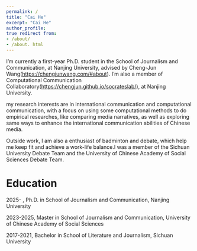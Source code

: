 ```yaml
---
permalink: / 
title: "Cai He" 
excerpt: "Cai He" 
author_profile: 
true redirect from:
- /about/
- /about. html
---
```


I’m currently a first-year Ph.D. student in the School of Journalism and Communication, at Nanjing University, advised by Cheng-Jun Wang(https://chengjunwang.com/#about). I’m also a member of Computational Communication Collaboratory(https://chengjun.github.io/socrateslab/), at Nanjing University.

my research interests are in international communication and computational communication, with a focus on using some computational methods to do empirical researches, like comparing media narratives, as well as exploring same ways to enhance the international communication abilities of Chinese media.

Outside work, I am also a enthusiast of badminton and debate, which help me keep fit and achieve a work-life balance.I was a member of the Sichuan University Debate Team and the University of Chinese Academy of Social Sciences Debate Team.


Education
======
2025- , Ph.D. in School of Journalism and Communication, Nanjing University

2023-2025, Master in School of Journalism and Communication, University of Chinese Academy of Social Sciences

2017-2021, Bachelor in School of Literature and Journalism, Sichuan University
